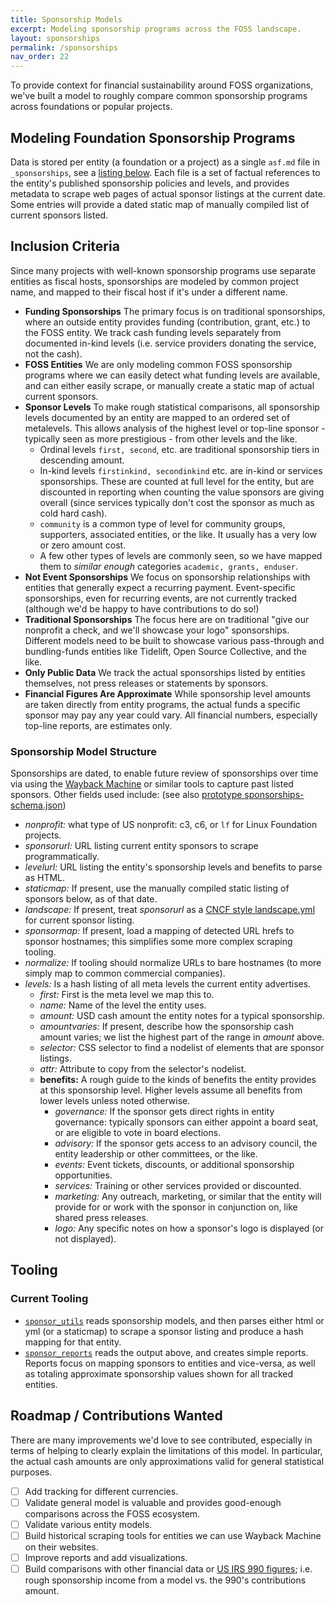 ```yaml
---
title: Sponsorship Models
excerpt: Modeling sponsorship programs across the FOSS landscape.
layout: sponsorships
permalink: /sponsorships
nav_order: 22
---
```


To provide context for financial sustainability around FOSS organizations, we've built a model to roughly compare common sponsorship programs across foundations or popular projects.

## Modeling Foundation Sponsorship Programs

Data is stored per entity (a foundation or a project) as a single `asf.md` file in `_sponsorships`, see a [listing below](#listing).  Each file is a set of factual references to the entity's published sponsorship policies and levels, and provides metadata to scrape web pages of actual sponsor listings at the current date.  Some entries will provide a dated static map of manually compiled list of current sponsors listed.

## Inclusion Criteria

Since many projects with well-known sponsorship programs use separate entities as fiscal hosts, sponsorships are modeled by common project name, and mapped to their fiscal host if it's under a different name.

- **Funding Sponsorships** The primary focus is on traditional sponsorships, where an outside entity provides funding (contribution, grant, etc.) to the FOSS entity.  We track cash funding levels separately from documented in-kind levels (i.e. service providers donating the service, not the cash).
- **FOSS Entities** We are only modeling common FOSS sponsorship programs where we can easily detect what funding levels are available, and can either easily scrape, or manually create a static map of actual current sponsors.
- **Sponsor Levels** To make rough statistical comparisons, all sponsorship levels documented by an entity are mapped to an ordered set of metalevels.  This allows analysis of the highest level or top-line sponsor - typically seen as more prestigious - from other levels and the like.
  - Ordinal levels `first, second`, etc. are traditional sponsorship tiers in descending amount.
  - In-kind levels `firstinkind, secondinkind` etc. are in-kind or services sponsorships.  These are counted at full level for the entity, but are discounted in reporting when counting the value sponsors are giving overall (since services typically don't cost the sponsor as much as cold hard cash).
  - `community` is a common type of level for community groups, supporters, associated entities, or the like.  It usually has a very low or zero amount cost.
  - A few other types of levels are commonly seen, so we have mapped them to *similar enough* categories `academic, grants, enduser`. 
- **Not Event Sponsorships** We focus on sponsorship relationships with entities that generally expect a recurring payment.  Event-specific sponsorships, even for recurring events, are not currently tracked (although we'd be happy to have contributions to do so!)
- **Traditional Sponsorships** The focus here are on traditional "give our nonprofit a check, and we'll showcase your logo" sponsorships.  Different models need to be built to showcase various pass-through and bundling-funds entities like Tidelift, Open Source Collective, and the like.
- **Only Public Data** We track the actual sponsorships listed by entities themselves, not press releases or statements by sponsors.
- **Financial Figures Are Approximate** While sponsorship level amounts are taken directly from entity programs, the actual funds a specific sponsor may pay any year could vary.  All financial numbers, especially top-line reports, are estimates only.

### Sponsorship Model Structure

Sponsorships are dated, to enable future review of sponsorships over time via using the [Wayback Machine](https://archive.org/) or similar tools to capture past listed sponsors.  Other fields used include: (see also [prototype sponsorships-schema.json](https://github.com/Punderthings/fossfoundation/blob/main/_data/sponsorships-schema.json))

- *nonprofit:* what type of US nonprofit: c3, c6, or `lf` for Linux Foundation projects.
- *sponsorurl:* URL listing current entity sponsors to scrape programmatically.
- *levelurl:* URL listing the entity's sponsorship levels and benefits to parse as HTML.
- *staticmap:* If present, use the manually compiled static listing of sponsors below, as of that date.
- *landscape:* If present, treat *sponsorurl* as a [CNCF style landscape.yml](https://github.com/cncf/landscape2) for current sponsor listing.
- *sponsormap:* If present, load a mapping of detected URL hrefs to sponsor hostnames; this simplifies some more complex scraping tooling.
- *normalize:* If tooling should normalize URLs to bare hostnames (to more simply map to common commercial companies).
- *levels:* Is a hash listing of all meta levels the current entity advertises.
  - *first:* First is the meta level we map this to.
  - *name:* Name of the level the entity uses.
  - *amount:* USD cash amount the entity notes for a typical sponsorship.
  - *amountvaries:* If present, describe how the sponsorship cash amount varies; we list the highest part of the range in *amount* above.
  - *selector:* CSS selector to find a nodelist of elements that are sponsor listings.
  - *attr:* Attribute to copy from the selector's nodelist.
  - **benefits:** A rough guide to the kinds of benefits the entity provides at this sponsorship level.  Higher levels assume all benefits from lower levels unless noted otherwise.
    - *governance:* If the sponsor gets direct rights in entity governance: typically sponsors can either appoint a board seat, or are eligible to vote in board elections.
    - *advisory:* If the sponsor gets access to an advisory council, the entity leadership or other committees, or the like.
    - *events:* Event tickets, discounts, or additional sponsorship opportunities.
    - *services:* Training or other services provided or discounted.
    - *marketing:* Any outreach, marketing, or similar that the entity will provide for or work with the sponsor in conjunction on, like shared press releases.
    - *logo:* Any specific notes on how a sponsor's logo is displayed (or not displayed). 

## Tooling

### Current Tooling

- [`sponsor_utils`](https://github.com/Punderthings/fossfoundation/blob/main/assets/ruby/sponsor_utils.rb) reads sponsorship models, and then parses either html or yml (or a staticmap) to scrape a sponsor listing and produce a hash mapping for that entity.
- [`sponsor_reports`](https://github.com/Punderthings/fossfoundation/blob/main/assets/ruby/sponsor_reports.rb) reads the output above, and creates simple reports.  Reports focus on mapping sponsors to entities and vice-versa, as well as totaling approximate sponsorship values shown for all tracked entities.


## Roadmap / Contributions Wanted

There are many improvements we'd love to see contributed, especially in terms of helping to clearly explain the limitations of this model.  In particular, the actual cash amounts are only approximations valid for general statistical purposes.

- [ ] Add tracking for different currencies.
- [ ] Validate general model is valuable and provides good-enough comparisons across the FOSS ecosystem.
- [ ] Validate various entity models.
- [ ] Build historical scraping tools for entities we can use Wayback Machine on their websites.
- [ ] Improve reports and add visualizations.
- [ ] Build comparisons with other financial data or [US IRS 990 figures](taxes); i.e. rough sponsorship income from a model vs. the 990's contributions amount.
